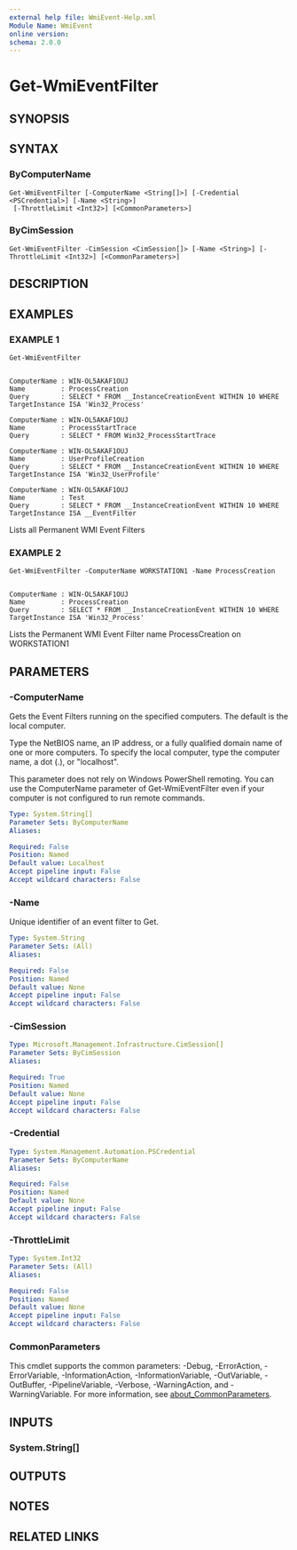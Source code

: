 ```yaml
---
external help file: WmiEvent-Help.xml
Module Name: WmiEvent
online version:
schema: 2.0.0
---
```


# Get-WmiEventFilter

## SYNOPSIS

## SYNTAX

### ByComputerName
```
Get-WmiEventFilter [-ComputerName <String[]>] [-Credential <PSCredential>] [-Name <String>]
 [-ThrottleLimit <Int32>] [<CommonParameters>]
```

### ByCimSession
```
Get-WmiEventFilter -CimSession <CimSession[]> [-Name <String>] [-ThrottleLimit <Int32>] [<CommonParameters>]
```

## DESCRIPTION

## EXAMPLES

### EXAMPLE 1
```
Get-WmiEventFilter


ComputerName : WIN-OL5AKAF1OUJ
Name         : ProcessCreation
Query        : SELECT * FROM __InstanceCreationEvent WITHIN 10 WHERE TargetInstance ISA 'Win32_Process'

ComputerName : WIN-OL5AKAF1OUJ
Name         : ProcessStartTrace
Query        : SELECT * FROM Win32_ProcessStartTrace

ComputerName : WIN-OL5AKAF1OUJ
Name         : UserProfileCreation
Query        : SELECT * FROM __InstanceCreationEvent WITHIN 10 WHERE TargetInstance ISA 'Win32_UserProfile'

ComputerName : WIN-OL5AKAF1OUJ
Name         : Test
Query        : SELECT * FROM __InstanceCreationEvent WITHIN 10 WHERE TargetInstance ISA __EventFilter
```

Lists all Permanent WMI Event Filters

### EXAMPLE 2
```
Get-WmiEventFilter -ComputerName WORKSTATION1 -Name ProcessCreation


ComputerName : WIN-OL5AKAF1OUJ
Name         : ProcessCreation
Query        : SELECT * FROM __InstanceCreationEvent WITHIN 10 WHERE TargetInstance ISA 'Win32_Process'
```

Lists the Permanent WMI Event Filter name ProcessCreation on WORKSTATION1

## PARAMETERS

### -ComputerName
Gets the Event Filters running on the specified computers.
The default is the local computer.

Type the NetBIOS name, an IP address, or a fully qualified domain name of one or more computers.
To specify the local computer, type the computer name, a dot (.), or "localhost".

This parameter does not rely on Windows PowerShell remoting.
You can use the ComputerName parameter of Get-WmiEventFilter even if your computer is not configured to run remote commands.

```yaml
Type: System.String[]
Parameter Sets: ByComputerName
Aliases:

Required: False
Position: Named
Default value: Localhost
Accept pipeline input: False
Accept wildcard characters: False
```

### -Name
Unique identifier of an event filter to Get.

```yaml
Type: System.String
Parameter Sets: (All)
Aliases:

Required: False
Position: Named
Default value: None
Accept pipeline input: False
Accept wildcard characters: False
```

### -CimSession


```yaml
Type: Microsoft.Management.Infrastructure.CimSession[]
Parameter Sets: ByCimSession
Aliases:

Required: True
Position: Named
Default value: None
Accept pipeline input: False
Accept wildcard characters: False
```

### -Credential


```yaml
Type: System.Management.Automation.PSCredential
Parameter Sets: ByComputerName
Aliases:

Required: False
Position: Named
Default value: None
Accept pipeline input: False
Accept wildcard characters: False
```

### -ThrottleLimit


```yaml
Type: System.Int32
Parameter Sets: (All)
Aliases:

Required: False
Position: Named
Default value: None
Accept pipeline input: False
Accept wildcard characters: False
```

### CommonParameters
This cmdlet supports the common parameters: -Debug, -ErrorAction, -ErrorVariable, -InformationAction, -InformationVariable, -OutVariable, -OutBuffer, -PipelineVariable, -Verbose, -WarningAction, and -WarningVariable. For more information, see [about_CommonParameters](http://go.microsoft.com/fwlink/?LinkID=113216).

## INPUTS

### System.String[]
## OUTPUTS

## NOTES

## RELATED LINKS
